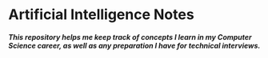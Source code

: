 # Artificial Intelligence Notes

##### This repository helps me keep track of concepts I learn in my Computer Science career, as well as any preparation I have for technical interviews.